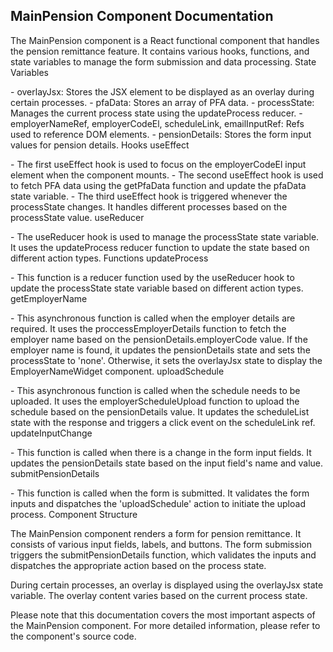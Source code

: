 ## MainPension Component Documentation

The MainPension component is a React functional component that handles
the pension remittance feature. It contains various hooks, functions,
and state variables to manage the form submission and data processing.
State Variables

\- overlayJsx: Stores the JSX element to be displayed as an overlay
during certain processes. - pfaData: Stores an array of PFA data. -
processState: Manages the current process state using the updateProcess
reducer. - employerNameRef, employerCodeEl, scheduleLink, emailInputRef:
Refs used to reference DOM elements. - pensionDetails: Stores the form
input values for pension details. Hooks useEffect

\- The first useEffect hook is used to focus on the employerCodeEl input
element when the component mounts. - The second useEffect hook is used
to fetch PFA data using the getPfaData function and update the pfaData
state variable. - The third useEffect hook is triggered whenever the
processState changes. It handles different processes based on the
processState value. useReducer

\- The useReducer hook is used to manage the processState state
variable. It uses the updateProcess reducer function to update the state
based on different action types. Functions updateProcess

\- This function is a reducer function used by the useReducer hook to
update the processState state variable based on different action types.
getEmployerName

\- This asynchronous function is called when the employer details are
required. It uses the proccessEmployerDetails function to fetch the
employer name based on the pensionDetails.employerCode value. If the
employer name is found, it updates the pensionDetails state and sets the
processState to \'none\'. Otherwise, it sets the overlayJsx state to
display the EmployerNameWidget component. uploadSchedule

\- This asynchronous function is called when the schedule needs to be
uploaded. It uses the employerScheduleUpload function to upload the
schedule based on the pensionDetails value. It updates the scheduleList
state with the response and triggers a click event on the scheduleLink
ref. updateInputChange

\- This function is called when there is a change in the form input
fields. It updates the pensionDetails state based on the input field\'s
name and value. submitPensionDetails

\- This function is called when the form is submitted. It validates the
form inputs and dispatches the \'uploadSchedule\' action to initiate the
upload process. Component Structure

The MainPension component renders a form for pension remittance. It
consists of various input fields, labels, and buttons. The form
submission triggers the submitPensionDetails function, which validates
the inputs and dispatches the appropriate action based on the process
state.

During certain processes, an overlay is displayed using the overlayJsx
state variable. The overlay content varies based on the current process
state.

Please note that this documentation covers the most important aspects of
the MainPension component. For more detailed information, please refer
to the component\'s source code.
